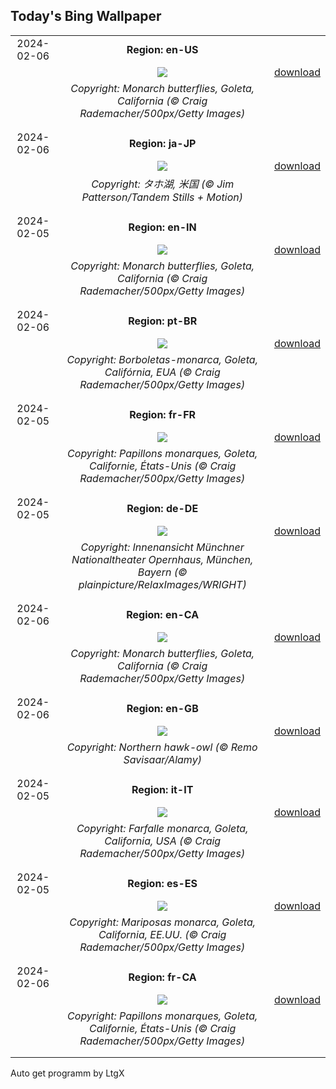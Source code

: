 ## Today's Bing Wallpaper
|      |      |      |
| :----: | :----: | :----: |
|2024-02-06|**Region: en-US**||
||![](https://www.bing.com/th?id=OHR.WesternMonarchs_EN-US8386035297_UHD.jpg&pid=hp&w=1152&h=648&rs=1&c=4)| [download](https://www.bing.com/th?id=OHR.WesternMonarchs_EN-US8386035297_UHD.jpg)|
||*Copyright: Monarch butterflies, Goleta, California (© Craig Rademacher/500px/Getty Images)*
||
|||
|2024-02-06|**Region: ja-JP**||
||![](https://www.bing.com/th?id=OHR.LakeTahoeRock_JA-JP1426233885_UHD.jpg&pid=hp&w=1152&h=648&rs=1&c=4)| [download](https://www.bing.com/th?id=OHR.LakeTahoeRock_JA-JP1426233885_UHD.jpg)|
||*Copyright: タホ湖, 米国 (© Jim Patterson/Tandem Stills + Motion)*
||
|||
|2024-02-05|**Region: en-IN**||
||![](https://www.bing.com/th?id=OHR.WesternMonarchs_EN-IN8519228057_UHD.jpg&pid=hp&w=1152&h=648&rs=1&c=4)| [download](https://www.bing.com/th?id=OHR.WesternMonarchs_EN-IN8519228057_UHD.jpg)|
||*Copyright: Monarch butterflies, Goleta, California (© Craig Rademacher/500px/Getty Images)*
||
|||
|2024-02-06|**Region: pt-BR**||
||![](https://www.bing.com/th?id=OHR.WesternMonarchs_PT-BR3062491558_UHD.jpg&pid=hp&w=1152&h=648&rs=1&c=4)| [download](https://www.bing.com/th?id=OHR.WesternMonarchs_PT-BR3062491558_UHD.jpg)|
||*Copyright: Borboletas-monarca, Goleta, Califórnia, EUA (© Craig Rademacher/500px/Getty Images)*
||
|||
|2024-02-05|**Region: fr-FR**||
||![](https://www.bing.com/th?id=OHR.WesternMonarchs_FR-FR5198463793_UHD.jpg&pid=hp&w=1152&h=648&rs=1&c=4)| [download](https://www.bing.com/th?id=OHR.WesternMonarchs_FR-FR5198463793_UHD.jpg)|
||*Copyright: Papillons monarques, Goleta, Californie, États-Unis (© Craig Rademacher/500px/Getty Images)*
||
|||
|2024-02-05|**Region: de-DE**||
||![](https://www.bing.com/th?id=OHR.MunichOperaHouse_DE-DE1491407214_UHD.jpg&pid=hp&w=1152&h=648&rs=1&c=4)| [download](https://www.bing.com/th?id=OHR.MunichOperaHouse_DE-DE1491407214_UHD.jpg)|
||*Copyright: Innenansicht Münchner Nationaltheater Opernhaus, München, Bayern (© plainpicture/RelaxImages/WRIGHT)*
||
|||
|2024-02-06|**Region: en-CA**||
||![](https://www.bing.com/th?id=OHR.WesternMonarchs_EN-CA8984177502_UHD.jpg&pid=hp&w=1152&h=648&rs=1&c=4)| [download](https://www.bing.com/th?id=OHR.WesternMonarchs_EN-CA8984177502_UHD.jpg)|
||*Copyright: Monarch butterflies, Goleta, California (© Craig Rademacher/500px/Getty Images)*
||
|||
|2024-02-06|**Region: en-GB**||
||![](https://www.bing.com/th?id=OHR.HawkOwl_EN-GB0033020646_UHD.jpg&pid=hp&w=1152&h=648&rs=1&c=4)| [download](https://www.bing.com/th?id=OHR.HawkOwl_EN-GB0033020646_UHD.jpg)|
||*Copyright: Northern hawk-owl (© Remo Savisaar/Alamy)*
||
|||
|2024-02-05|**Region: it-IT**||
||![](https://www.bing.com/th?id=OHR.WesternMonarchs_IT-IT2924035412_UHD.jpg&pid=hp&w=1152&h=648&rs=1&c=4)| [download](https://www.bing.com/th?id=OHR.WesternMonarchs_IT-IT2924035412_UHD.jpg)|
||*Copyright: Farfalle monarca, Goleta, California, USA (© Craig Rademacher/500px/Getty Images)*
||
|||
|2024-02-05|**Region: es-ES**||
||![](https://www.bing.com/th?id=OHR.WesternMonarchs_ES-ES7926880512_UHD.jpg&pid=hp&w=1152&h=648&rs=1&c=4)| [download](https://www.bing.com/th?id=OHR.WesternMonarchs_ES-ES7926880512_UHD.jpg)|
||*Copyright: Mariposas monarca, Goleta, California, EE.UU. (© Craig Rademacher/500px/Getty Images)*
||
|||
|2024-02-06|**Region: fr-CA**||
||![](https://www.bing.com/th?id=OHR.WesternMonarchs_FR-CA1142719903_UHD.jpg&pid=hp&w=1152&h=648&rs=1&c=4)| [download](https://www.bing.com/th?id=OHR.WesternMonarchs_FR-CA1142719903_UHD.jpg)|
||*Copyright: Papillons monarques, Goleta, Californie, États-Unis (© Craig Rademacher/500px/Getty Images)*
||
|||

Auto get programm by LtgX
